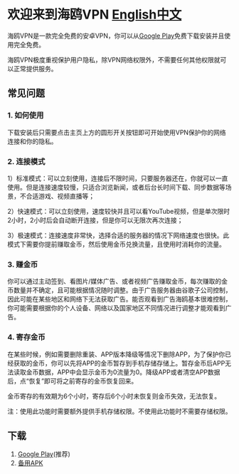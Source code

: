 # 欢迎来到海鸥VPN [English](https://seagulltool.github.io)[中文](https://seagulltool.github.io/index-zh.html)

海鸥VPN是一款完全免费的安卓VPN，你可以从[Google Play](https://play.google.com/store/apps/details?id=tool.seagull.v)免费下载安装并且使用完全免费。

海鸥VPN极度重视保护用户隐私，除VPN网络权限外，不需要任何其他权限就可以正常提供服务。

## 常见问题

### 1. 如何使用

下载安装后只需要点击主页上方的圆形开关按钮即可开始使用VPN保护你的网络连接和你的隐私。

### 2. 连接模式

1）标准模式：可以立刻使用，连接后不限时间，只要服务器还在，你就可以一直使用。但是连接速度较慢，只适合浏览新闻，或者后台长时间下载、同步数据等场景，不合适游戏、视频直播等；

2）快速模式：可以立刻使用，速度较快并且可以看YouTube视频，但是单次限时2小时，2小时后会自动断开连接，但是你可以无限次再次连接；

3）极速模式：连接速度非常快，选择合适的服务器的情况下网络速度也很快。此模式下需要你提前赚取金币，然后使用金币兑换流量，且使用时消耗你的流量。

### 3. 赚金币

你可以通过主动签到、看图片/媒体广告、或者视频广告赚取金币，每次赚取的金币数量并不确定，且可能根据情况随时调整。由于广告服务器由谷歌子公司控制，因此可能在某些地区和网络下无法获取广告。能否观看到广告海鸥基本很难控制，你可能需要根据你的个人设备、网络以及国家地区不同情况进行调整才能观看到广告。

### 4. 寄存金币

在某些时候，例如需要删除重装、APP版本降级等情况下删除APP，为了保护你已经获取的金币，你可以先将APP的金币暂存到手机存储存储上。暂存金币后APP无法读取金币数据，APP中会显示金币为0流量为0。降级APP或者清空APP数据后，点“恢复”即可将之前寄存的金币恢复回来。

金币寄存的有效期为6个小时，寄存后6个小时未恢复则金币失效，无法恢复。

注：使用此功能时需要额外提供手机存储权限。不使用此功能时不需要存储权限。


## 下载

1. [Google Play](https://play.google.com/store/apps/details?id=tool.seagull.v)(推荐)
2. [备用APK](https://github.com/seagulltool/seagulltool.github.io/releases/download/v2.0/seagull-release-2.0.apk)
